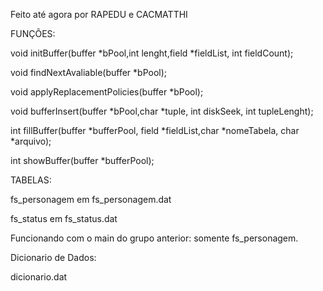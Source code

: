 Feito até agora por RAPEDU e CACMATTHI


FUNÇÕES:

void initBuffer(buffer *bPool,int lenght,field *fieldList, int fieldCount);

void findNextAvaliable(buffer *bPool);

void applyReplacementPolicies(buffer *bPool);

void bufferInsert(buffer *bPool,char *tuple, int diskSeek, int tupleLenght);

int fillBuffer(buffer *bufferPool, field *fieldList,char *nomeTabela, char *arquivo);

int showBuffer(buffer *bufferPool);


TABELAS:

fs_personagem em fs_personagem.dat

fs_status em fs_status.dat

Funcionando com o main do grupo anterior:
somente fs_personagem.

Dicionario de Dados:

dicionario.dat


